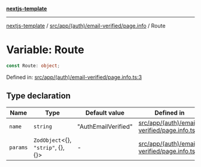 [**nextjs-template**](../../../../../../README.md)

---

[nextjs-template](../../../../../../README.md) / [src/app/(auth)/email-verified/page.info](../README.md) / Route

# Variable: Route

```ts
const Route: object;
```

Defined in: [src/app/(auth)/email-verified/page.info.ts:3](<https://github.com/Its-Satyajit/nextjs-template/blob/a020f2e64682696d16eea8be5c54d400aa09764e/src/app/(auth)/email-verified/page.info.ts#L3>)

## Type declaration

| Name                         | Type                                       | Default value       | Defined in                                                                                                                                                                                    |
| ---------------------------- | ------------------------------------------ | ------------------- | --------------------------------------------------------------------------------------------------------------------------------------------------------------------------------------------- |
| <a id="name"></a> `name`     | `string`                                   | "AuthEmailVerified" | [src/app/(auth)/email-verified/page.info.ts:4](<https://github.com/Its-Satyajit/nextjs-template/blob/a020f2e64682696d16eea8be5c54d400aa09764e/src/app/(auth)/email-verified/page.info.ts#L4>) |
| <a id="params"></a> `params` | `ZodObject`\<\{\}, `"strip"`, \{\}, \{\}\> | -                   | [src/app/(auth)/email-verified/page.info.ts:5](<https://github.com/Its-Satyajit/nextjs-template/blob/a020f2e64682696d16eea8be5c54d400aa09764e/src/app/(auth)/email-verified/page.info.ts#L5>) |
